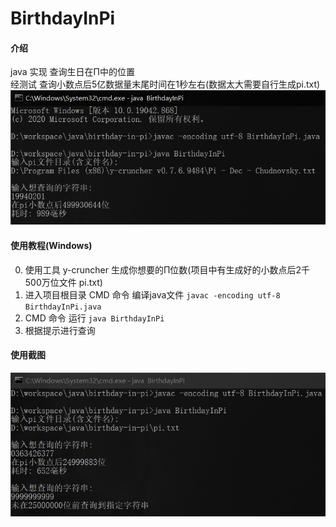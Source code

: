 # BirthdayInPi

#### 介绍
java 实现 查询生日在Π中的位置  
经测试 查询小数点后5亿数据量末尾时间在1秒左右(数据太大需要自行生成pi.txt)
![image](https://github.com/right-also-right/MyPicGo/blob/main/birthday_in_pi_test.png)

#### 使用教程(Windows)
0.  使用工具 y-cruncher 生成你想要的Π位数(项目中有生成好的小数点后2千500万位文件 pi.txt)
1.  进入项目根目录 CMD 命令 编译java文件 `javac -encoding utf-8 BirthdayInPi.java`
2.  CMD 命令 运行 `java BirthdayInPi`
3.  根据提示进行查询

#### 使用截图
![image](https://github.com/right-also-right/MyPicGo/blob/main/birthday_in_pi.png)
